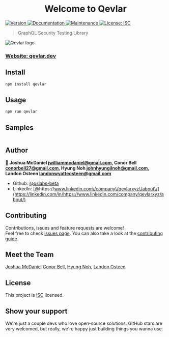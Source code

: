 <h1 align="center">Welcome to Qevlar</h1>
<p>
  <a href="https://www.npmjs.com/package/qevlar" target="_blank">
    <img alt="Version" src="https://img.shields.io/npm/v/qevlar.svg">
  </a>
  <a href="https://github.com/oslabs-beta/Qevlar#readme" target="_blank">
    <img alt="Documentation" src="https://img.shields.io/badge/documentation-yes-brightgreen.svg" />
  </a>
  <a href="https://github.com/oslabs-beta/Qevlar/graphs/commit-activity" target="_blank">
    <img alt="Maintenance" src="https://img.shields.io/badge/Maintained%3F-yes-green.svg" />
  </a>
  <a href="https://github.com/oslabs-beta/Qevlar/blob/master/LICENSE" target="_blank">
    <img alt="License: ISC" src="https://img.shields.io/github/license/oslabs-beta/qevlar" />
  </a>
</p>

> GraphQL Security Testing Library

![Qevlar logo](./assets/qevlar_github-banner.png)

<!--
Banner Image
Short descrition of the product
Test Overview Section w/snippets
Install
Setup section
Contribution
Future Direction
Meet the Team
License
Show support

-->

### [Website: qevlar.dev](qevlar.dev)

## Install

```sh
npm install qevlar
```

## Usage

```sh
npm run qevlar
```

## Samples

```sh

```

## Author

👤 **Joshua McDaniel jwilliammcdaniel@gmail.com, Conor Bell conorbell27@gmail.com, Hyung Noh johnhyungilnoh@gmail.com, Landon Osteen landonwyatteosteen@gmail.com**

- Github: [@oslabs-beta](https://github.com/oslabs-beta)
- LinkedIn: [@https:\/\/www.linkedin.com\/company\/qevlarxyz\/about\/](https://linkedin.com/in/https://www.linkedin.com/company/qevlarxyz/about/)

## Contributing

Contributions, issues and feature requests are welcome!<br />Feel free to check [issues page](https://github.com/oslabs-beta/Qevlar/issues). You can also take a look at the [contributing guide](https://github.com/oslabs-beta/Qevlar/blob/master/CONTRIBUTING.md).

## Meet the Team

[Joshua McDaniel](https://github.com/joshuamcdaniel95)
[Conor Bell](https://github.com/conorbell),
[Hyung Noh](https://github.com/johniskorean),
[Landon Osteen](https://github.com/LandonOsteen)<br />

## License

This project is [ISC](https://github.com/oslabs-beta/Qevlar/blob/master/LICENSE) licensed.

## Show your support

We're just a couple devs who love open-source solutions. GitHub stars are very welcomed, but really, we're happy just building things you wanna use.
